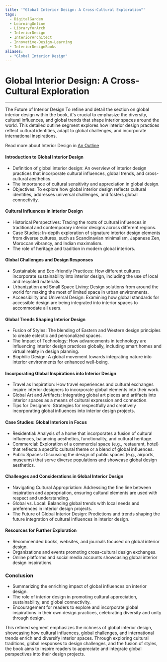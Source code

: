 ```yaml
---
title: '"Global Interior Design: A Cross-Cultural Exploration"'
tags:
  - DigitalGarden
  - LearningOnline
  - LibraryforArch
  - InteriorDesign
  - InteriorArchitect
  - Innovative-Design-Learning
  - InteriorDesignBooks
aliases:
  - "Global Interior Design"
---
```

# Global Interior Design: A Cross-Cultural Exploration
---
The Future of Interior Design
To refine and detail the section on global interior design within the book, it's crucial to emphasize the diversity, cultural influences, and global trends that shape interior spaces around the world. This detailed outline segment explores how interior design practices reflect cultural identities, adapt to global challenges, and incorporate international inspirations.

Read more about Interior Design in [An Outline](obsidian://open?vault=MyVault&file=content_en%2FInterior%20Design%2FAn%20Outline)

#### Introduction to Global Interior Design
- Definition of global interior design: An overview of interior design practices that incorporate cultural influences, global trends, and cross-cultural aesthetics.
- The importance of cultural sensitivity and appreciation in global design.
- Objectives: To explore how global interior design reflects cultural identities, addresses universal challenges, and fosters global connectivity.

#### Cultural Influences in Interior Design
- Historical Perspectives: Tracing the roots of cultural influences in traditional and contemporary interior designs across different regions.
- Case Studies: In-depth exploration of signature interior design elements from diverse cultures, such as Scandinavian minimalism, Japanese Zen, Moroccan vibrancy, and Indian maximalism.
- The role of heritage and tradition in modern global interiors.

#### Global Challenges and Design Responses
- Sustainable and Eco-friendly Practices: How different cultures incorporate sustainability into interior design, including the use of local and recycled materials.
- Urbanization and Small Space Living: Design solutions from around the world for making the most of limited space in urban environments.
- Accessibility and Universal Design: Examining how global standards for accessible design are being integrated into interior spaces to accommodate all users.

#### Global Trends Shaping Interior Design
- Fusion of Styles: The blending of Eastern and Western design principles to create eclectic and personalized spaces.
- The Impact of Technology: How advancements in technology are influencing interior design practices globally, including smart homes and virtual reality in design planning.
- Biophilic Design: A global movement towards integrating nature into interior environments for enhanced well-being.

#### Incorporating Global Inspirations into Interior Design
- Travel as Inspiration: How travel experiences and cultural exchanges inspire interior designers to incorporate global elements into their work.
- Global Art and Artifacts: Integrating global art pieces and artifacts into interior spaces as a means of cultural expression and connection.
- Tips for Designers: Strategies for respectfully and creatively incorporating global influences into interior design projects.

#### Case Studies: Global Interiors in Focus
- Residential: Analysis of a home that incorporates a fusion of cultural influences, balancing aesthetics, functionality, and cultural heritage.
- Commercial: Exploration of a commercial space (e.g., restaurant, hotel) that reflects a specific cultural theme or a blend of global influences.
- Public Spaces: Discussing the design of public spaces (e.g., airports, museums) that serve diverse populations and showcase global design aesthetics.

#### Challenges and Considerations in Global Interior Design
- Navigating Cultural Appropriation: Addressing the fine line between inspiration and appropriation, ensuring cultural elements are used with respect and understanding.
- Global vs. Local: Balancing global trends with local needs and preferences in interior design projects.
- The Future of Global Interior Design: Predictions and trends shaping the future integration of cultural influences in interior design.

#### Resources for Further Exploration
- Recommended books, websites, and journals focused on global interior design.
- Organizations and events promoting cross-cultural design exchanges.
- Online platforms and social media accounts showcasing global interior design inspirations.

### Conclusion
- Summarizing the enriching impact of global influences on interior design.
- The role of interior design in promoting cultural appreciation, sustainability, and global connectivity.
- Encouragement for readers to explore and incorporate global inspirations in their own design practices, celebrating diversity and unity through design.

This refined segment emphasizes the richness of global interior design, showcasing how cultural influences, global challenges, and international trends enrich and diversify interior spaces. Through exploring cultural traditions, global responses to design challenges, and the fusion of styles, the book aims to inspire readers to appreciate and integrate global perspectives into their design projects.